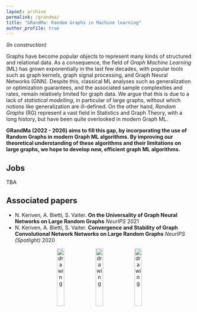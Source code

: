 ```yaml
---
layout: archive
permalink: /grandma/
title: "GRandMa: Random Graphs in Machine learning"
author_profile: true
---
```


*(In construction)*

Graphs have become popular objects to represent many kinds of structured and relational data. As a consequence, the field of *Graph Machine Learning* (ML) has grown exponentially in the last few decades, with popular tools such as graph kernels, graph signal processing, and Graph Neural Networks (GNN). Despite this, classical ML analyses such as generalization or optimization guarantees, and the associated sample complexities and rates, remain relatively limited for graph data. We argue that this is due to a lack of *statistical modelling*, in particular of large graphs, without which notions like generalization are ill-defined. On the other hand, *Random Graphs* (RG) represent a vast field in Statistics and Graph Theory, with a long history, but have been quite overlooked in modern Graph ML.

**GRandMa (2022 - 2026) aims to fill this gap, by incorporating the use of Random Graphs in modern Graph ML algorithms. By improving our theoretical understanding of these algorithms and their limitations on large graphs, we hope to develop new, efficient graph ML algorithms.**

## Jobs

TBA

## Associated papers

- N. Keriven, A. Bietti, S. Vaiter. **On the Universality of Graph Neural Networks on Large Random Graphs** *NeurIPS* 2021
- N. Keriven, A. Bietti, S. Vaiter. **Convergence and Stability of Graph Convolutional Network Networks on Large Random Graphs** *NeurIPS (Spotlight)* 2020

<p align="center">
<img src="/files/cgcn0.png" alt="drawing" width="20%"/>
<img src="/files/cgcn1.png" alt="drawing" width="20%"/>
<img src="/files/cgcn2.png" alt="drawing" width="20%"/>
</p>

